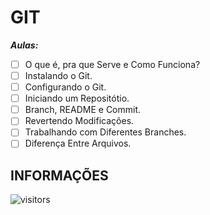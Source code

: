 # GIT

***Aulas:***

- [ ] O que é, pra que Serve e Como Funciona?
- [ ] Instalando o Git.
- [ ] Configurando o Git.
- [ ] Iniciando um Repositótio.
- [ ] Branch, README e Commit.
- [ ] Revertendo Modificações.
- [ ] Trabalhando com Diferentes Branches.
- [ ] Diferença Entre Arquivos.

## INFORMAÇÕES

![visitors](https://visitor-badge.glitch.me/badge?page_id=Devgeeknerd. "Total de Visitas")
